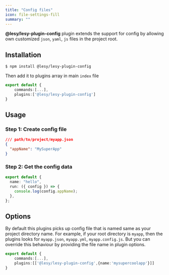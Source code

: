 ```yaml
---
title: "Config files"
icon: file-settings-fill
summary: ""
---
```


**@lesy/lesy-plugin-config** plugin extends the support for config by allowing own customized `json`, `yaml`, `js` files in the project root.

## Installation

```shell
$ npm install @lesy/lesy-plugin-config
```

Then add it to plugins array in main `index` file

```typescript
export default {
    commands:[...],
    plugins:['@lesy/lesy-plugin-config']
}
```

## Usage

### Step 1: Create config file

```json
/// path/to/project/myapp.json
{
  "appName": "MySuperApp"
}
```

### Step 2: Get the config data

```typescript
export default {
  name: "hello",
  run: ({ config }) => {
    console.log(config.appName);
  },
};
```

## Options

By default this plugins picks up config file that is named same as your project directory name. For example, if your root directory is `myapp`, then the plugins looks for `myapp.json`, `myapp.yml`, `myapp.config.js`. But you can override this behaviour by providing the file name in plugin options.

```typescript
export default {
    commands:[...],
    plugins:[['@lesy/lesy-plugin-config',{name:'mysupercoolapp'}]]
}
```
